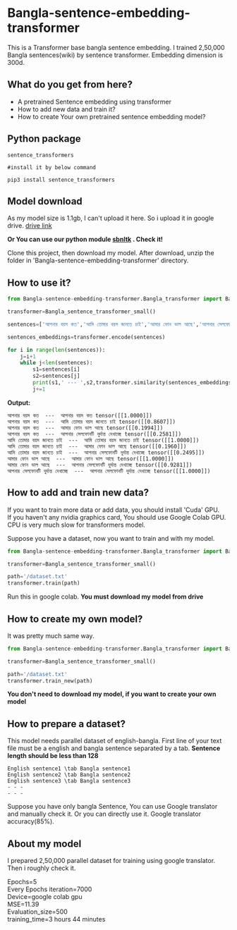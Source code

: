 # Bangla-sentence-embedding-transformer

This is a Transformer base bangla sentence embedding. I trained 2,50,000 Bangla sentences(wiki) by sentence transformer.
Embedding dimension is 300d.

## What do you get from here?

* A pretrained Sentence embedding using transformer
* How to add new data and train it?
* How to create Your own pretrained sentence embedding model?

## Python package
```buildoutcfg
sentence_transformers

#install it by below command

pip3 install sentence_transformers
```

## Model download
As my model size is 1.1gb, I can't upload it here. So i upload it in google drive.
[drive link](https://drive.google.com/file/d/1qvljgnus6L4vYR5XxxyhJjolM9v6Ws-Q/view?usp=sharing)

**Or You can use our python module [sbnltk](https://github.com/Foysal87/sbnltk) . Check it!**

Clone this project, then download my model. 
After download, unzip the folder in 'Bangla-sentence-embedding-transformer' directory.

## How to use it?

```python
from Bangla-sentence-embedding-transformer.Bangla_transformer import Bangla_sentence_transformer_small

transformer=Bangla_sentence_transformer_small()

sentences=['আপনার বয়স কত','আমি তোমার বয়স জানতে চাই','আমার ফোন ভাল আছে','আপনার সেলফোনটি দুর্দান্ত দেখাচ্ছে']

sentences_embeddings=transformer.encode(sentences)

for i in range(len(sentences)):
    j=i+1
    while j<len(sentences):
        s1=sentences[i]
        s2=sentences[j]
        print(s1,' --- ',s2,transformer.similarity(sentences_embeddings[s1],sentences_embeddings[s2]))
        j+=1
```

**Output:**

```
আপনার বয়স কত  ---  আপনার বয়স কত tensor([[1.0000]])
আপনার বয়স কত  ---  আমি তোমার বয়স জানতে চাই tensor([[0.8607]])
আপনার বয়স কত  ---  আমার ফোন ভাল আছে tensor([[0.1994]])
আপনার বয়স কত  ---  আপনার সেলফোনটি দুর্দান্ত দেখাচ্ছে tensor([[0.2581]])
আমি তোমার বয়স জানতে চাই  ---  আমি তোমার বয়স জানতে চাই tensor([[1.0000]])
আমি তোমার বয়স জানতে চাই  ---  আমার ফোন ভাল আছে tensor([[0.1960]])
আমি তোমার বয়স জানতে চাই  ---  আপনার সেলফোনটি দুর্দান্ত দেখাচ্ছে tensor([[0.2495]])
আমার ফোন ভাল আছে  ---  আমার ফোন ভাল আছে tensor([[1.0000]])
আমার ফোন ভাল আছে  ---  আপনার সেলফোনটি দুর্দান্ত দেখাচ্ছে tensor([[0.9281]])
আপনার সেলফোনটি দুর্দান্ত দেখাচ্ছে  ---  আপনার সেলফোনটি দুর্দান্ত দেখাচ্ছে tensor([[1.0000]])
```

## How to add and train new data?

If you want to train more data or add data, you should install 'Cuda' GPU.\
If you haven't any nvidia graphics card, You should use Google Colab GPU. \
CPU is very much slow for transformers model.

Suppose you have a dataset, now you want to train and with my model.
```python
from Bangla-sentence-embedding-transformer.Bangla_transformer import Bangla_sentence_transformer_small

transformer=Bangla_sentence_transformer_small()

path='/dataset.txt'
transformer.train(path)
```

Run this in google colab. **You must download my model from drive**

## How to create my own model?

It was pretty much same way.
```python
from Bangla-sentence-embedding-transformer.Bangla_transformer import Bangla_sentence_transformer_small

transformer=Bangla_sentence_transformer_small()

path='/dataset.txt'
transformer.train_new(path)
```

**You don't need to download my model, if you want to create your own model**

## How to prepare a dataset?

This model needs parallel dataset of english-bangla. First line of your text file must be a english and bangla sentence separated by
a tab. **Sentence length should be less than 128**

```
English sentence1 \tab Bangla sentence1
English sentence2 \tab Bangla sentence2
English sentence3 \tab Bangla sentence3
- - - 
- - -
```

Suppose you have only bangla Sentence, You can use Google translator and manually check it.
Or you can directly use it. Google translator accuracy(85%).

## About my model

I prepared 2,50,000 parallel dataset for training using google translator. Then i roughly check it.

Epochs=5 \
Every Epochs iteration=7000 \
Device=google colab gpu \
MSE=11.39 \
Evaluation_size=500 \
training_time=3 hours 44 minutes
